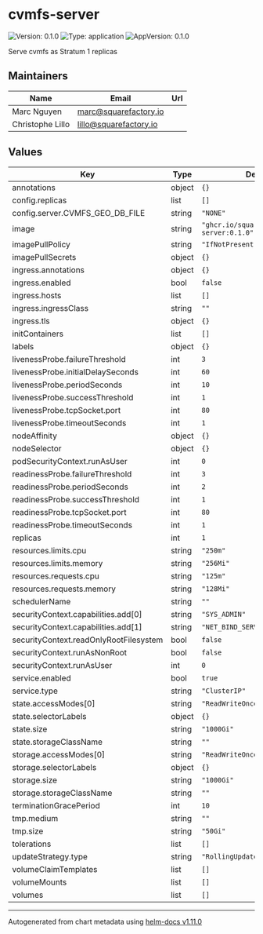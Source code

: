 # cvmfs-server

![Version: 0.1.0](https://img.shields.io/badge/Version-0.1.0-informational?style=flat-square) ![Type: application](https://img.shields.io/badge/Type-application-informational?style=flat-square) ![AppVersion: 0.1.0](https://img.shields.io/badge/AppVersion-0.1.0-informational?style=flat-square)

Serve cvmfs as Stratum 1 replicas

## Maintainers

| Name | Email | Url |
| ---- | ------ | --- |
| Marc Nguyen | <marc@squarefactory.io> |  |
| Christophe Lillo | <lillo@squarefactory.io> |  |

## Values

| Key | Type | Default | Description |
|-----|------|---------|-------------|
| annotations | object | `{}` |  |
| config.replicas | list | `[]` |  |
| config.server.CVMFS_GEO_DB_FILE | string | `"NONE"` |  |
| image | string | `"ghcr.io/squarefactory/cvmfs-server:0.1.0"` |  |
| imagePullPolicy | string | `"IfNotPresent"` |  |
| imagePullSecrets | object | `{}` |  |
| ingress.annotations | object | `{}` |  |
| ingress.enabled | bool | `false` |  |
| ingress.hosts | list | `[]` |  |
| ingress.ingressClass | string | `""` |  |
| ingress.tls | object | `{}` |  |
| initContainers | list | `[]` |  |
| labels | object | `{}` |  |
| livenessProbe.failureThreshold | int | `3` |  |
| livenessProbe.initialDelaySeconds | int | `60` |  |
| livenessProbe.periodSeconds | int | `10` |  |
| livenessProbe.successThreshold | int | `1` |  |
| livenessProbe.tcpSocket.port | int | `80` |  |
| livenessProbe.timeoutSeconds | int | `1` |  |
| nodeAffinity | object | `{}` |  |
| nodeSelector | object | `{}` |  |
| podSecurityContext.runAsUser | int | `0` |  |
| readinessProbe.failureThreshold | int | `3` |  |
| readinessProbe.periodSeconds | int | `2` |  |
| readinessProbe.successThreshold | int | `1` |  |
| readinessProbe.tcpSocket.port | int | `80` |  |
| readinessProbe.timeoutSeconds | int | `1` |  |
| replicas | int | `1` |  |
| resources.limits.cpu | string | `"250m"` |  |
| resources.limits.memory | string | `"256Mi"` |  |
| resources.requests.cpu | string | `"125m"` |  |
| resources.requests.memory | string | `"128Mi"` |  |
| schedulerName | string | `""` |  |
| securityContext.capabilities.add[0] | string | `"SYS_ADMIN"` |  |
| securityContext.capabilities.add[1] | string | `"NET_BIND_SERVICE"` |  |
| securityContext.readOnlyRootFilesystem | bool | `false` |  |
| securityContext.runAsNonRoot | bool | `false` |  |
| securityContext.runAsUser | int | `0` |  |
| service.enabled | bool | `true` |  |
| service.type | string | `"ClusterIP"` |  |
| state.accessModes[0] | string | `"ReadWriteOnce"` |  |
| state.selectorLabels | object | `{}` |  |
| state.size | string | `"1000Gi"` |  |
| state.storageClassName | string | `""` |  |
| storage.accessModes[0] | string | `"ReadWriteOnce"` |  |
| storage.selectorLabels | object | `{}` |  |
| storage.size | string | `"1000Gi"` |  |
| storage.storageClassName | string | `""` |  |
| terminationGracePeriod | int | `10` |  |
| tmp.medium | string | `""` |  |
| tmp.size | string | `"50Gi"` |  |
| tolerations | list | `[]` |  |
| updateStrategy.type | string | `"RollingUpdate"` |  |
| volumeClaimTemplates | list | `[]` |  |
| volumeMounts | list | `[]` |  |
| volumes | list | `[]` |  |

----------------------------------------------
Autogenerated from chart metadata using [helm-docs v1.11.0](https://github.com/norwoodj/helm-docs/releases/v1.11.0)
